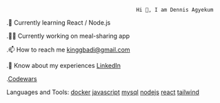 

                                              Hi 👋, I am Dennis Agyekum




.📝 Currently learning React / Node.js

.👨‍💻 Currently working on meal-sharing app

.📫 How to reach me kinggbadi@gmail.com

.📄 Know about my experiences [LinkedIn](https://www.linkedin.com/in/dennis-agyekum-83a38a33b/)

.[Codewars](https://www.codewars.com/users/DennisAgyekum)


Languages and Tools:
[docker](https://www.docker.com/)  [javascript](https://developer.mozilla.org/en-US/docs/Web/JavaScript) [mysql](https://www.mysql.com/) [nodejs](https://nodejs.org/en) [react](https://react.dev/) [tailwind](https://tailwindcss.com/)
